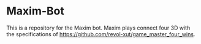 # Maxim-Bot
This is a repository for the Maxim bot. Maxim plays connect four 3D with the specifications of https://github.com/revol-xut/game_master_four_wins.
